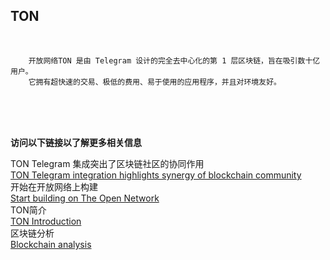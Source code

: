 ## TON<br>

<br>

        开放网络TON 是由 Telegram 设计的完全去中心化的第 1 层区块链，旨在吸引数十亿用户。 
        它拥有超快速的交易、极低的费用、易于使用的应用程序，并且对环境友好。


<br>
<br>
<br>

**访问以下链接以了解更多相关信息**<br>

TON Telegram 集成突出了区块链社区的协同作用<br>
[TON Telegram integration highlights synergy of blockchain community](https://cointelegraph.com/news/ton-telegram-integration-highlights-synergy-of-blockchain-community)<br>
开始在开放网络上构建<br>
[Start building on The Open Network](https://ton.org/dev)<br>
TON简介<br>
[TON Introduction](https://ton.org/docs/learn/introduction)<br>
区块链分析<br>
[Blockchain analysis](https://ton.org/analysis)<br>